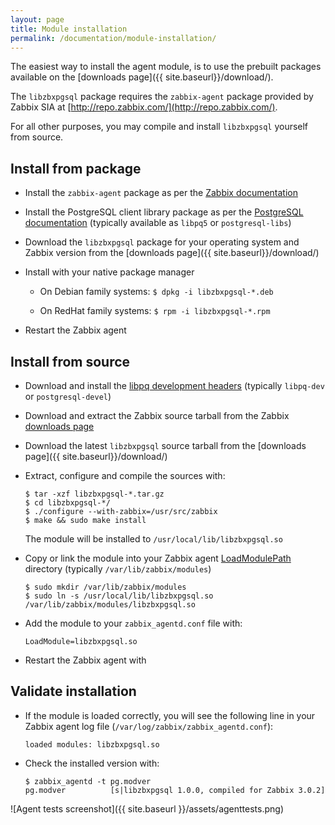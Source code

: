 ```yaml
---
layout: page
title: Module installation
permalink: /documentation/module-installation/
---
```


The easiest way to install the agent module, is to use the prebuilt packages
available on the [downloads page]({{ site.baseurl}}/download/).

The `libzbxpgsql` package requires the `zabbix-agent` package provided by
Zabbix SIA at [http://repo.zabbix.com/](http://repo.zabbix.com/).

For all other purposes, you may compile and install `libzbxpgsql` yourself from
source.

## Install from package

* Install the `zabbix-agent` package as per the
  [Zabbix documentation](https://www.zabbix.com/documentation/3.0/manual/installation/install_from_packages)

* Install the PostgreSQL client library package as per the
  [PostgreSQL documentation](https://www.postgresql.org/download/) (typically
  available as `libpq5` or `postgresql-libs`)

* Download the `libzbxpgsql` package for your operating system and Zabbix
  version from the [downloads page]({{ site.baseurl}}/download/)

* Install with your native package manager

  * On Debian family systems: `$ dpkg -i libzbxpgsql-*.deb`

  * On RedHat family systems: `$ rpm -i libzbxpgsql-*.rpm`

* Restart the Zabbix agent


## Install from source

* Download and install the
  [libpq development headers](http://www.postgresql.org/download/) (typically
  `libpq-dev` or `postgresql-devel`)

* Download and extract the Zabbix source tarball from the Zabbix
  [downloads page](http://www.zabbix.com/download.php)

* Download the latest `libzbxpgsql` source tarball from the
  [downloads page]({{ site.baseurl}}/download/)

* Extract, configure and compile the sources with:
  
      $ tar -xzf libzbxpgsql-*.tar.gz
      $ cd libzbxpgsql-*/
      $ ./configure --with-zabbix=/usr/src/zabbix
      $ make && sudo make install

  The module will be installed to `/usr/local/lib/libzbxpgsql.so`

* Copy or link the module into your Zabbix agent
  [LoadModulePath](https://www.zabbix.com/documentation/3.0/manual/appendix/config/zabbix_agentd?s[]=loadmodulepath)
  directory (typically `/var/lib/zabbix/modules`)

      $ sudo mkdir /var/lib/zabbix/modules
      $ sudo ln -s /usr/local/lib/libzbxpgsql.so /var/lib/zabbix/modules/libzbxpgsql.so

* Add the module to your `zabbix_agentd.conf` file with:

  `LoadModule=libzbxpgsql.so`

* Restart the Zabbix agent with

## Validate installation

* If the module is loaded correctly, you will see the following line in your
  Zabbix agent log file (`/var/log/zabbix/zabbix_agentd.conf`):

      loaded modules: libzbxpgsql.so

* Check the installed version with:

      $ zabbix_agentd -t pg.modver
      pg.modver          [s|libzbxpgsql 1.0.0, compiled for Zabbix 3.0.2]

![Agent tests screenshot]({{ site.baseurl }}/assets/agenttests.png)
